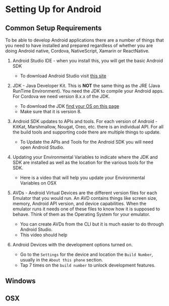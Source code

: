 # Setting Up for Android

## Common Setup Requirements

To be able to develop Android applications there are a number of things that you need to have installed and prepared regardless of whether you are doing Android native, Cordova, NativeScript, Xamarin or ReactNative.

1. Android Studio IDE - when you install this, you will get the basic Android SDK
    - To download Android Studio visit [this site](https://developer.android.com/studio/?gclid=CjwKCAiA4OvhBRAjEiwAU2FoJbrHs3natxQUwCehaStAbkhuA7z_gCk-v32LuvGidCOsM9ELY0xlehoCv1oQAvD_BwE)

2. JDK - Java Developer Kit. This is **NOT** the same thing as the JRE (Java RunTime Environment). You need the JDK to compile your Android apps. For Cordova we need version 8.x.x of the JDK.
    - To download the JDK [find your OS on this page](https://www.oracle.com/technetwork/java/javase/downloads/jdk8-downloads-2133151.html)
    - Make sure that it is version 8.

3. Android SDK updates to APIs and tools. For each version of Android - KitKat, Marshmallow, Nougat, Oreo, etc. there is an individual API. For all the build tools and supporting code there are multiple things to update.
    - To Update the APIs and Tools for the Android SDK you will need open Android Studio.

4. Updating your Environmental Variables to indicate where the JDK and SDK are installed as well as the location for the various tools for the SDK.
    - Here is a video that will help you update your Environmental Variables on OSX

    <YouTube
        title="Managing ENV variables on OSX"
        url="https://www.youtube.com/embed/3XjkaN8psp0"
    />

5. AVDs - Android Virtual Devices are the different version files for each Emulator that you would run. An AVD contains things like screen size, memory, Android API version, and device capabilities. When the emulator runs it needs one of these files to know how it is supposed to behave. Think of them as the Operating System for your emulator.
    - You can create AVDs from the CLI but it is much easier to do through Android Studio.
    - This video should help

    <YouTube
        title="Creating AVDs"
        url="https://www.youtube.com/embed/p4l2ATShaEY"
    />

6. Android Devices with the development options turned on.
    - Go to the `Settings` for the device and location the `Build Number`, usually in the `About this phone` section.
    - Tap 7 times on the `build number` to unlock development features.











## Windows

## OSX
